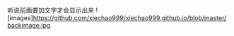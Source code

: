 听说前面要加文字才会显示出来
![images]https://github.com/xiechao999/xiechao999.github.io/blob/master/backimage.jpg
